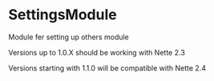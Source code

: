 # SettingsModule
Module fer setting up others module

Versions up to 1.0.X should be working with Nette 2.3

Versions starting with 1.1.0 will be compatible with Nette 2.4
